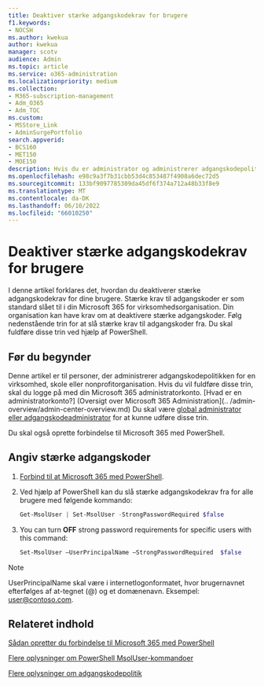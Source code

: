```yaml
---
title: Deaktiver stærke adgangskodekrav for brugere
f1.keywords:
- NOCSH
ms.author: kwekua
author: kwekua
manager: scotv
audience: Admin
ms.topic: article
ms.service: o365-administration
ms.localizationpriority: medium
ms.collection:
- M365-subscription-management
- Adm_O365
- Adm_TOC
ms.custom:
- MSStore_Link
- AdminSurgePortfolio
search.appverid:
- BCS160
- MET150
- MOE150
description: Hvis du er administrator og administrerer adgangskodepolitik for en virksomhed, skole eller nonprofitorganisation, kan du angive stærke adgangskodekrav ved hjælp af Azure AD PowerShell.
ms.openlocfilehash: e98c9a3f7b31cbb53d4c853487f4908a6dec72d5
ms.sourcegitcommit: 133bf9097785309da45df6f374a712a48b33f8e9
ms.translationtype: MT
ms.contentlocale: da-DK
ms.lasthandoff: 06/10/2022
ms.locfileid: "66010250"
---
```

# <a name="turn-off-strong-password-requirements-for-users"></a>Deaktiver stærke adgangskodekrav for brugere

I denne artikel forklares det, hvordan du deaktiverer stærke adgangskodekrav for dine brugere. Stærke krav til adgangskoder er som standard slået til i din Microsoft 365 for virksomhedsorganisation. Din organisation kan have krav om at deaktivere stærke adgangskoder. Følg nedenstående trin for at slå stærke krav til adgangskoder fra. Du skal fuldføre disse trin ved hjælp af PowerShell.

## <a name="before-you-begin"></a>Før du begynder

Denne artikel er til personer, der administrerer adgangskodepolitikken for en virksomhed, skole eller nonprofitorganisation. Hvis du vil fuldføre disse trin, skal du logge på med din Microsoft 365 administratorkonto. [Hvad er en administratorkonto?] (Oversigt over Microsoft 365 Administration](.. /admin-overview/admin-center-overview.md) Du skal være [global administrator eller adgangskodeadministrator](about-admin-roles.md) for at kunne udføre disse trin.

Du skal også oprette forbindelse til Microsoft 365 med PowerShell.

## <a name="set-strong-passwords"></a>Angiv stærke adgangskoder

1. [Forbind til at Microsoft 365 med PowerShell](/office365/enterprise/powershell/connect-to-office-365-powershell#connect-with-the-microsoft-azure-active-directory-module-for-windows-powershell).

2. Ved hjælp af PowerShell kan du slå stærke adgangskodekrav fra for alle brugere med følgende kommando:

    ```powershell
    Get-MsolUser | Set-MsolUser -StrongPasswordRequired $false

3. You can turn **OFF** strong password requirements for specific users with this command:

    ```powershell
    Set-MsolUser –UserPrincipalName –StrongPasswordRequired  $false
    ```

> [!NOTE]
> UserPrincipalName skal være i internetlogonformatet, hvor brugernavnet efterfølges af at-tegnet (@) og et domænenavn. Eksempel: user@contoso.com.

## <a name="related-content"></a>Relateret indhold

[Sådan opretter du forbindelse til Microsoft 365 med PowerShell](/office365/enterprise/powershell/connect-to-office-365-powershell#connect-with-the-microsoft-azure-active-directory-module-for-windows-powershell)

[Flere oplysninger om PowerShell MsolUser-kommandoer](/powershell/azure/active-directory/install-adv2)

[Flere oplysninger om adgangskodepolitik](/azure/active-directory/authentication/concept-sspr-policy#password-policies-that-only-apply-to-cloud-user-accounts)
